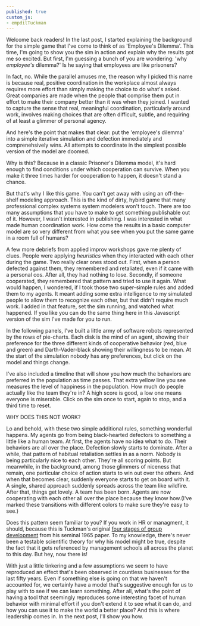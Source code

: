 ```yaml
---
published: true
custom_js:
- empdilTuckman
---
```

Welcome back readers! In the last post, I started explaining the background for the simple game that I've come to think of as 'Employee's Dilemma'. This time, I'm going to show you the sim in action and explain why the results got me so excited. But first, I'm guessing a bunch of you are wondering: 'why _employee's_ dilemma?' Is he saying that employees are like prisoners?

In fact, no. While the parallel amuses me, the reason why I picked this name is because real, positive coordination in the workplace almost always requires more effort than simply making the choice to do what's asked. Great companies are made when the people that comprise them put in effort to make their company better than it was when they joined. I wanted to capture the sense that real, meaningful coordination, particularly around work, involves making choices that are often difficult, subtle, and requiring of at least a glimmer of personal agency.

And here's the point that makes that clear: put the 'employee's dilemma' into a simple iterative simulation and defection immediately and comprenehsively wins. All attempts to coordinate in the simplest possible version of the model are doomed. 

Why is this? Because in a classic Prisoner's Dilemma model, it's hard enough to find conditions under which cooperation can survive. When you make it three times harder for cooperation to happen, it doesn't stand a chance. 

But that's why I like this game. You can't get away with using an off-the-shelf modeling approach. This is the kind of dirty, hybird game that many professional complex systems system modelers won't touch. There are too many assumptions that you have to make to get something publishable out of it. However, I wasn't interested in publishing. I was interested in what made human coordination work. How come the results in a basic computer model are so very different from what you see when you put the same game in a room full of humans?

A few more debriefs from applied improv workshops gave me plenty of clues. People were applying _heuristics_ when they interacted with each other during the game. Two really clear ones stood out. First, when a person defected against them, they remembered and retaliated, even if it came with a personal cos. After all, they had nothing to lose. Secondly, if someone cooperated, they remembered that pattern and tried to use it again. What would happen, I wondered, if I took those two super-simple rules and added them to my agents. It meant adding some extra intelligence to my simulated people to allow them to recognize each other, but that didn't require much work. I added in that feature, set the sim running, and watched what happened. If you like you can do the same thing here in this Javascript version of the sim I've made for you to run.

In the following panels, I've built a little army of software robots represented by the rows of pie-charts. Each disk is the mind of an agent, showing their preference for the three different kinds of cooperative behavior (red, blue and green) and Darth-Vader-black showing their willingness to be mean. At the start of the simulation nobody has any preferences, but click on the model and things change.

I've also included a timeline that will show you how much the behaviors are preferred in the population as time passes. That extra yellow line you see measures the level of happiness in the population. How much do people actually like the team they're in? A high score is good, a low one means everyone is miserable. Click on the sim once to start, again to stop, and a third time to reset. 

<div id="TuckmanSim">WHY DOES THIS NOT WORK?</div>

Lo and behold, with these two simple additional rules, something wonderful happens. My agents go from being black-hearted defectors to something a little like a human team. At first, the agents have no idea what to do. Their behaviors are all over the place. Defection slowly starts to dominate. After a while, that pattern of habitual retaliation settles in as a norm. Nobody is being particularly nice to each other. They're all scoring points. But meanwhile, in the background, among those glimmers of niceness that remain, one particular choice of action starts to win out over the others. And when that becomes clear, suddenly everyone starts to get on board with it. A single, shared approach suddenly spreads across the team like wildfire. After that, things get lovely. A team has been born. Agents are now cooperating with each other all over the place because they know how.(I've marked these transitions with different colors to make sure they're easy to see.)  

Does this pattern seem familiar to you? If you work in HR or managment, it should, because this is Tuckman's original [four stages of group development](https://en.wikipedia.org/wiki/Tuckman%27s_stages_of_group_development) from his seminal 1965 paper. To my knowledge, there's never been a testable scientific theory for why his model might be true, despite the fact that it gets referenced by management schools all across the planet to this day. But hey, now there is! 

With just a little tinkering and a few assumptions we seem to have reproduced an effect that's been observed in countless businesses for the last fifty years. Even if something else is going on that we haven't accounted for, we certainly have a model that's suggestive enough for us to play with to see if we can learn something. After all, what's the point of having a tool that seemingly reproduces some interesting facet of human behavior with minimal effort if you don't extend it to see what it can do, and how you can use it to make the world a better place? And this is where leadership comes in. In the next post, I'll show you how.
